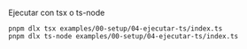 Ejecutar con tsx o ts-node

```
pnpm dlx tsx examples/00-setup/04-ejecutar-ts/index.ts
pnpm dlx ts-node examples/00-setup/04-ejecutar-ts/index.ts
```

